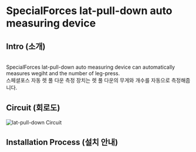 # SpecialForces lat-pull-down auto measuring device

## Intro (소개)
</br> SpecialForces lat-pull-down auto measuring device can automatically measures wegiht and the number of leg-press.
</br> 스페셜포스 자동 렛 풀 다운 측정 장치는 렛 풀 다운의 무게와 개수를 자동으로 측정해줍니다.

## Circuit (회로도)
![lat-pull-down Circuit](https://user-images.githubusercontent.com/26067127/97019798-b8343a00-158b-11eb-93bf-c028b81c69cc.png)
</br>

## Installation Process (설치 안내)
 
